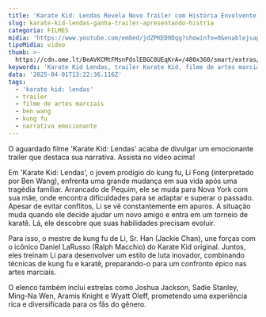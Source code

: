```yaml
---
title: 'Karate Kid: Lendas Revela Novo Trailer com História Envolvente'
slug: karate-kid-lendas-ganha-trailer-apresentando-histria
categoria: FILMES
midia: 'https://www.youtube.com/embed/jdZPKED0Dqg?showinfo=0&enablejsapi=1'
tipoMidia: video
thumb: >-
  https://cdn.ome.lt/BeAVKCMtFMsnPdslEBGC0UEqKrA=/480x360/smart/extras/conteudos/IMG_4765.jpeg
keywords: 'Karate Kid Lendas, trailer Karate Kid, filme de artes marciais'
data: '2025-04-01T13:22:36.116Z'
tags:
  - 'karate kid: lendas'
  - trailer
  - filme de artes marciais
  - ben wang
  - kung fu
  - narrativa emocionante
---
```


O aguardado filme 'Karate Kid: Lendas' acaba de divulgar um emocionante trailer que destaca sua narrativa. Assista no vídeo acima!

Em 'Karate Kid: Lendas', o jovem prodígio do kung fu, Li Fong (interpretado por Ben Wang), enfrenta uma grande mudança em sua vida após uma tragédia familiar. Arrancado de Pequim, ele se muda para Nova York com sua mãe, onde encontra dificuldades para se adaptar e superar o passado. Apesar de evitar conflitos, Li se vê constantemente em apuros. A situação muda quando ele decide ajudar um novo amigo e entra em um torneio de karatê. Lá, ele descobre que suas habilidades precisam evoluir.

Para isso, o mestre de kung fu de Li, Sr. Han (Jackie Chan), une forças com o icônico Daniel LaRusso (Ralph Macchio) do Karate Kid original. Juntos, eles treinam Li para desenvolver um estilo de luta inovador, combinando técnicas de kung fu e karatê, preparando-o para um confronto épico nas artes marciais.

O elenco também inclui estrelas como Joshua Jackson, Sadie Stanley, Ming-Na Wen, Aramis Knight e Wyatt Oleff, prometendo uma experiência rica e diversificada para os fãs do gênero.
